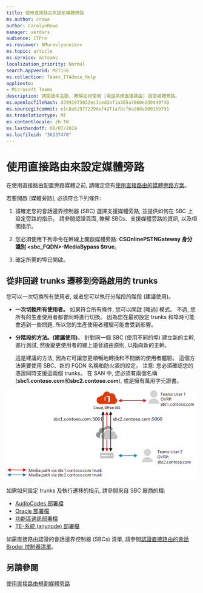```yaml
---
title: 使用直接路由來設定媒體旁路
ms.author: crowe
author: CarolynRowe
manager: serdars
audience: ITPro
ms.reviewer: NMuravlyannikov
ms.topic: article
ms.service: msteams
localization_priority: Normal
search.appverid: MET150
ms.collection: Teams_ITAdmin_Help
appliesto:
- Microsoft Teams
description: 請閱讀本主題, 瞭解如何使用 [電話系統直接路由] 設定媒體旁路。
ms.openlocfilehash: d3991973932ec3ced2ef1a365a7060e2d9449f40
ms.sourcegitcommit: e1c8a62577229daf42f1a7bcfba268a9001bb791
ms.translationtype: MT
ms.contentlocale: zh-TW
ms.lasthandoff: 08/07/2019
ms.locfileid: "36237478"
---
```

# <a name="configure-media-bypass-with-direct-routing"></a>使用直接路由來設定媒體旁路

在使用直接路由配置旁路媒體之前, 請確定您有[使用直接路由的媒體旁路方案](direct-routing-plan-media-bypass.md)。

若要開啟 [媒體旁路], 必須符合下列條件:

1.  請確定您的會話邊界控制器 (SBC) 選擇支援媒體旁路, 並提供如何在 SBC 上設定旁路的指示。 請參閱認證頁面, 瞭解 SBCs、支援媒體旁路的資訊, 以及相關指示。

2.  您必須使用下列命令在幹線上開啟媒體旁路: **CSOnlinePSTNGateway 身分識別 <sbc_FQDN>-MediaBypass $true**。

3.  確定所需的埠已開啟。 


## <a name="migrate-from-non-bypassed-trunks-to-bypass-enabled-trunks"></a>從非回避 trunks 遷移到旁路啟用的 trunks

您可以一次切換所有使用者, 或者您可以執行分階段的階段 (建議使用)。

- **一次切換所有使用者。** 如果符合所有條件, 您可以開啟 [略過] 模式。 不過, 您所有的生產使用者都會同時進行切換。 因為您在最初設定 trunks 和埠時可能會遇到一些問題, 所以您的生產使用者體驗可能會受到影響。 

- **分階段的方法。(建議使用)**。  針對同一個 SBC (使用不同的埠) 建立新的主幹, 進行測試, 然後變更使用者的線上語音路由原則, 以指向新的主幹。 

  這是建議的方法, 因為它可讓您更順暢地轉換和不間斷的使用者體驗。 這個方法需要使用 SBC、新的 FQDN 名稱和防火牆的設定。 注意: 您必須確認您的憑證同時支援這兩個 trunks。 在 SAN 中, 您必須有兩個名稱 (**sbc1.contoso.com**和**sbc2.contoso.com**), 或是擁有萬用字元證書。

![從非回避 trunks 遷移到旁路啟用的 trunks)](media/direct-routing-media-bypass-8.png)

如需如何設定 trunks 及執行遷移的指示, 請參閱來自 SBC 廠商的檔:

- [AudioCodes 部署檔](https://www.audiocodes.com/solutions-products/products/products-for-microsoft-365/direct-routing-for-microsoft-teams)
- [Oracle 部署檔](https://www.oracle.com/industries/communications/enterprise-session-border-controller/microsoft.html)
- [功能區通訊部署檔](https://ribboncommunications.com/solutions/enterprise-solutions/microsoft-solutions/direct-routing-microsoft-teams-calling)
- [TE-系統 (anynode) 部署檔](https://www.anynode.de/anynode-and-microsoft-teams/)

如需直接路由認證的會話邊界控制器 (SBCs) 清單, 請參閱[認證直接路由的會話 Broder 控制器清單](direct-routing-border-controllers.md)。



## <a name="see-also"></a>另請參閱

[使用直接路由規劃媒體旁路](direct-routing-plan-media-bypass.md)



